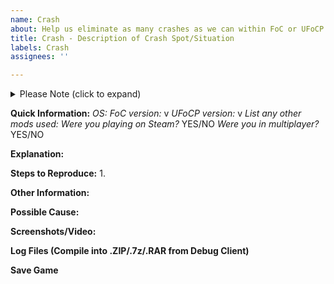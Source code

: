 ```yaml
---
name: Crash
about: Help us eliminate as many crashes as we can within FoC or UFoCP.
title: Crash - Description of Crash Spot/Situation
labels: Crash
assignees: ''

---
```


<details><summary>Please Note (click to expand)</summary>
_This reporting template is for crashes that happen for any reason in FoC or UFoCP.  To fully submit a crash report, you must download the Debugging Client from the issue template selection page, and use it to generate debug logs in your Forces of Corruption directory.  Place the executables next to the game's application in the ..\corruption\ folder.  If you cannot generate a log for any reason (e.g. if the crash isn't easily reproducable), then explain the crash as vividly and detail-full as you can when, where, and what you were doing when it happened.  To acknowledge you read this, delete this bloc, otherwise your report will be immediately closed and disregarded._
</details>

**Quick Information:**
_OS:_ 
_FoC version:_ v
_UFoCP version:_ v
_List any other mods used:_ 
_Were you playing on Steam?_ YES/NO
_Were you in multiplayer?_ YES/NO

**Explanation:**


**Steps to Reproduce:**
1. 

**Other Information:**


**Possible Cause:**


**Screenshots/Video:**


**Log Files (Compile into .ZIP/.7z/.RAR from Debug Client)**


**Save Game**
